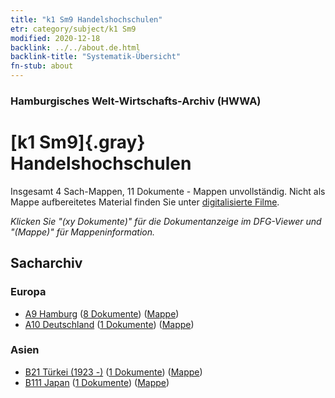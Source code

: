 ```yaml
---
title: "k1 Sm9 Handelshochschulen"
etr: category/subject/k1 Sm9
modified: 2020-12-18
backlink: ../../about.de.html
backlink-title: "Systematik-Übersicht"
fn-stub: about
---
```


### Hamburgisches Welt-Wirtschafts-Archiv (HWWA)
# [k1 Sm9]{.gray}&#8201; Handelshochschulen&#160; 




Insgesamt 4 Sach-Mappen, 11 Dokumente - Mappen unvollständig.
Nicht als Mappe aufbereitetes Material finden Sie unter [digitalisierte Filme](/film/h1_sh).

_Klicken Sie "(xy Dokumente)" für die Dokumentanzeige im DFG-Viewer und "(Mappe)" für Mappeninformation._

## Sacharchiv




### Europa

- [A9 Hamburg](../../../geo/about.de.html#A9) (<a href="https://dfg-viewer.de/show/?tx_dlf[id]=https://pm20.zbw.eu/mets/sh/1409xx/140905/1447xx/144733/public.mets.de.xml" target="_blank">8 Dokumente</a>) ([Mappe](http://purl.org/pressemappe20/folder/sh/140905,144733))
- [A10 Deutschland](../../../geo/about.de.html#A10) (<a href="https://dfg-viewer.de/show/?tx_dlf[id]=https://pm20.zbw.eu/mets/sh/1261xx/126128/1447xx/144733/public.mets.de.xml" target="_blank">1 Dokumente</a>) ([Mappe](http://purl.org/pressemappe20/folder/sh/126128,144733))

### Asien

- [B21 Türkei (1923 -)](../../../geo/about.de.html#B21) (<a href="https://dfg-viewer.de/show/?tx_dlf[id]=https://pm20.zbw.eu/mets/sh/1411xx/141111/1447xx/144733/public.mets.de.xml" target="_blank">1 Dokumente</a>) ([Mappe](http://purl.org/pressemappe20/folder/sh/141111,144733))
- [B111 Japan](../../../geo/about.de.html#B111) (<a href="https://dfg-viewer.de/show/?tx_dlf[id]=https://pm20.zbw.eu/mets/sh/1412xx/141272/1447xx/144733/public.mets.de.xml" target="_blank">1 Dokumente</a>) ([Mappe](http://purl.org/pressemappe20/folder/sh/141272,144733))


